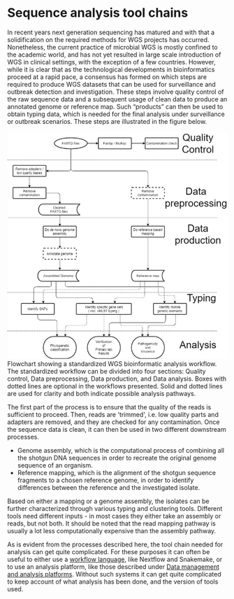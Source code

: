 # Sequence analysis tool chains

In recent years next generation sequencing has matured and with that a
solidification on the required methods for WGS projects has occurred.
Nonetheless, the current practice of microbial WGS is mostly confined to the
academic world, and has not yet resulted in large scale introduction of WGS in
clinical settings, with the exception of a few countries. However, while it is
clear that as the technological developments in bioinformatics proceed at a
rapid pace, a consensus has formed on which steps are required to produce WGS
datasets that can be used for surveillance and outbreak detection and
investigation. These steps involve quality control of the raw sequence data and
a subsequent usage of clean data to produce an annotated genome or reference
map. Such “products” can then be used to obtain typing data, which is needed for
the final analysis under surveillance or outbreak scenarios. These steps are
illustrated in the figure below.

![](20200924_NGS_analysis_flow_chart.png)
Flowchart showing a standardized WGS bioinformatic analysis workflow. The standardized workflow can be divided into four sections: Quality control, Data preprocessing, Data production, and Data analysis. Boxes with dotted lines are optional in the workflows presented. Solid and dotted lines are used for clarity and both indicate possible analysis pathways. 

The first part of the process is to ensure that the quality of the reads is
sufficient to proceed. Then, reads are 'trimmed', i.e. low quality parts
and adapters are removed, and they are checked for any contamination. Once the sequence data is clean, it can then be used in two different downstream processes.

- Genome assembly, which is the computational process of combining all the
shotgun DNA sequences in order to recreate the original genome sequence of an
organism.
- Reference mapping, which is the alignment of the shotgun sequence
fragments to a chosen reference genome, in order to identify differences between
the reference and the investigated isolate.

Based on either a mapping or a genome assembly, the isolates can be
further characterized through various typing and clustering tools. Different
tools need different inputs - in most cases they either take an assembly or
reads, but not both. It should be noted that the read mapping pathway is
usually a lot less computationally expensive than the assembly pathway.

As is evident from the processes described here, the tool chain needed for
analysis can get quite complicated. For these purposes it can often be useful
to either use a [workflow language](../Compute/dsl.md), like Nextflow and Snakemake, or to use
an analysis platform, like those described under
[Data management and analysis platforms](../Compute/dmaps.md).
Without such systems it can get quite complicated to keep account of what
analysis has been done, and the version of tools used.  
